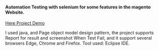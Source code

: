 #### Automation Testing with selenium for some features in the magento Website.

[Here Project Demo](https://drive.google.com/file/d/1grS3vr8gDqfLUUwFmkKKjQqOGelH_bCk/view?usp=sharing)

I used java, and Page object model design pattern, the project supports Report for result and screenshot When Test Fail, and it support several browsers Edge, Chrome and Firefox.
Tool used: Eclipse IDE.
